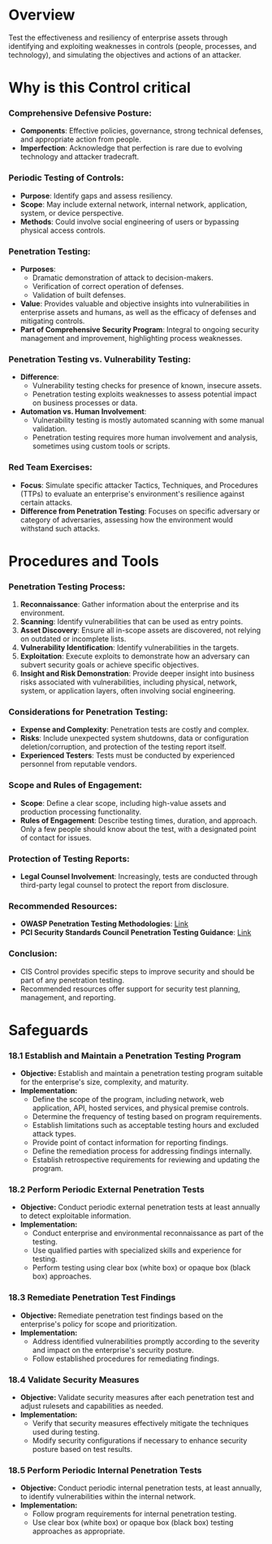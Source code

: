 # Overview 

Test the effectiveness and resiliency of enterprise assets through identifying
and exploiting weaknesses in controls (people, processes, and technology), and
simulating the objectives and actions of an attacker.

# Why is this Control critical

### Comprehensive Defensive Posture:
- **Components**: Effective policies, governance, strong technical defenses, and appropriate action from people.
- **Imperfection**: Acknowledge that perfection is rare due to evolving technology and attacker tradecraft.

### Periodic Testing of Controls:
- **Purpose**: Identify gaps and assess resiliency.
- **Scope**: May include external network, internal network, application, system, or device perspective.
- **Methods**: Could involve social engineering of users or bypassing physical access controls.

### Penetration Testing:
- **Purposes**:
  - Dramatic demonstration of attack to decision-makers.
  - Verification of correct operation of defenses.
  - Validation of built defenses.
- **Value**: Provides valuable and objective insights into vulnerabilities in enterprise assets and humans, as well as the efficacy of defenses and mitigating controls.
- **Part of Comprehensive Security Program**: Integral to ongoing security management and improvement, highlighting process weaknesses.

### Penetration Testing vs. Vulnerability Testing:
- **Difference**:
  - Vulnerability testing checks for presence of known, insecure assets.
  - Penetration testing exploits weaknesses to assess potential impact on business processes or data.
- **Automation vs. Human Involvement**:
  - Vulnerability testing is mostly automated scanning with some manual validation.
  - Penetration testing requires more human involvement and analysis, sometimes using custom tools or scripts.

### Red Team Exercises:
- **Focus**: Simulate specific attacker Tactics, Techniques, and Procedures (TTPs) to evaluate an enterprise's environment's resilience against certain attacks.
- **Difference from Penetration Testing**: Focuses on specific adversary or category of adversaries, assessing how the environment would withstand such attacks.

# Procedures and Tools

### Penetration Testing Process:

1. **Reconnaissance**: Gather information about the enterprise and its environment.
2. **Scanning**: Identify vulnerabilities that can be used as entry points.
3. **Asset Discovery**: Ensure all in-scope assets are discovered, not relying on outdated or incomplete lists.
4. **Vulnerability Identification**: Identify vulnerabilities in the targets.
5. **Exploitation**: Execute exploits to demonstrate how an adversary can subvert security goals or achieve specific objectives.
6. **Insight and Risk Demonstration**: Provide deeper insight into business risks associated with vulnerabilities, including physical, network, system, or application layers, often involving social engineering.

### Considerations for Penetration Testing:
- **Expense and Complexity**: Penetration tests are costly and complex.
- **Risks**: Include unexpected system shutdowns, data or configuration deletion/corruption, and protection of the testing report itself.
- **Experienced Testers**: Tests must be conducted by experienced personnel from reputable vendors.

### Scope and Rules of Engagement:
- **Scope**: Define a clear scope, including high-value assets and production processing functionality.
- **Rules of Engagement**: Describe testing times, duration, and approach. Only a few people should know about the test, with a designated point of contact for issues.

### Protection of Testing Reports:
- **Legal Counsel Involvement**: Increasingly, tests are conducted through third-party legal counsel to protect the report from disclosure.

### Recommended Resources:
- **OWASP Penetration Testing Methodologies**: [Link](https://www.owasp.org/index.php/Penetration_testing_methodologies)
- **PCI Security Standards Council Penetration Testing Guidance**: [Link](https://www.pcisecuritystandards.org/documents/Penetration-Testing-Guidance-v1_1.pdf)

### Conclusion:
- CIS Control provides specific steps to improve security and should be part of any penetration testing.
- Recommended resources offer support for security test planning, management, and reporting.

# Safeguards

### 18.1 Establish and Maintain a Penetration Testing Program

- **Objective:** Establish and maintain a penetration testing program suitable for the enterprise's size, complexity, and maturity.
- **Implementation:**
  - Define the scope of the program, including network, web application, API, hosted services, and physical premise controls.
  - Determine the frequency of testing based on program requirements.
  - Establish limitations such as acceptable testing hours and excluded attack types.
  - Provide point of contact information for reporting findings.
  - Define the remediation process for addressing findings internally.
  - Establish retrospective requirements for reviewing and updating the program.

### 18.2 Perform Periodic External Penetration Tests

- **Objective:** Conduct periodic external penetration tests at least annually to detect exploitable information.
- **Implementation:**
  - Conduct enterprise and environmental reconnaissance as part of the testing.
  - Use qualified parties with specialized skills and experience for testing.
  - Perform testing using clear box (white box) or opaque box (black box) approaches.

### 18.3 Remediate Penetration Test Findings

- **Objective:** Remediate penetration test findings based on the enterprise's policy for scope and prioritization.
- **Implementation:**
  - Address identified vulnerabilities promptly according to the severity and impact on the enterprise's security posture.
  - Follow established procedures for remediating findings.

### 18.4 Validate Security Measures

- **Objective:** Validate security measures after each penetration test and adjust rulesets and capabilities as needed.
- **Implementation:**
  - Verify that security measures effectively mitigate the techniques used during testing.
  - Modify security configurations if necessary to enhance security posture based on test results.

### 18.5 Perform Periodic Internal Penetration Tests

- **Objective:** Conduct periodic internal penetration tests, at least annually, to identify vulnerabilities within the internal network.
- **Implementation:**
  - Follow program requirements for internal penetration testing.
  - Use clear box (white box) or opaque box (black box) testing approaches as appropriate.

